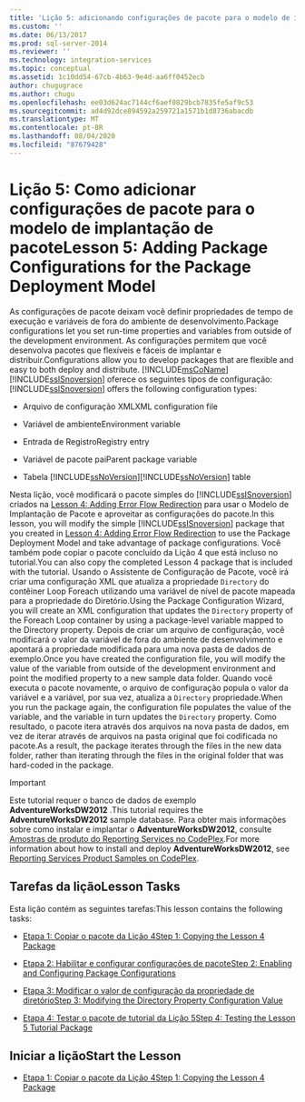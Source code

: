 ```yaml
---
title: 'Lição 5: adicionando configurações de pacote para o modelo de implantação de pacote | Microsoft Docs'
ms.custom: ''
ms.date: 06/13/2017
ms.prod: sql-server-2014
ms.reviewer: ''
ms.technology: integration-services
ms.topic: conceptual
ms.assetid: 1c10dd54-67cb-4b63-9e4d-aa6ff0452ecb
author: chugugrace
ms.author: chugu
ms.openlocfilehash: ee03d624ac7144cf6aef0829bcb7835fe5af9c53
ms.sourcegitcommit: ad4d92dce894592a259721a1571b1d8736abacdb
ms.translationtype: MT
ms.contentlocale: pt-BR
ms.lasthandoff: 08/04/2020
ms.locfileid: "87679428"
---
```

# <a name="lesson-5-adding-package-configurations-for-the-package-deployment-model"></a><span data-ttu-id="c148e-102">Lição 5: Como adicionar configurações de pacote para o modelo de implantação de pacote</span><span class="sxs-lookup"><span data-stu-id="c148e-102">Lesson 5: Adding Package Configurations for the Package Deployment Model</span></span>
  <span data-ttu-id="c148e-103">As configurações de pacote deixam você definir propriedades de tempo de execução e variáveis de fora do ambiente de desenvolvimento.</span><span class="sxs-lookup"><span data-stu-id="c148e-103">Package configurations let you set run-time properties and variables from outside of the development environment.</span></span> <span data-ttu-id="c148e-104">As configurações permitem que você desenvolva pacotes que flexíveis e fáceis de implantar e distribuir.</span><span class="sxs-lookup"><span data-stu-id="c148e-104">Configurations allow you to develop packages that are flexible and easy to both deploy and distribute.</span></span> [!INCLUDE[msCoName](../includes/msconame-md.md)] <span data-ttu-id="c148e-105">[!INCLUDE[ssISnoversion](../includes/ssisnoversion-md.md)] oferece os seguintes tipos de configuração:</span><span class="sxs-lookup"><span data-stu-id="c148e-105">[!INCLUDE[ssISnoversion](../includes/ssisnoversion-md.md)] offers the following configuration types:</span></span>  
  
-   <span data-ttu-id="c148e-106">Arquivo de configuração XML</span><span class="sxs-lookup"><span data-stu-id="c148e-106">XML configuration file</span></span>  
  
-   <span data-ttu-id="c148e-107">Variável de ambiente</span><span class="sxs-lookup"><span data-stu-id="c148e-107">Environment variable</span></span>  
  
-   <span data-ttu-id="c148e-108">Entrada de Registro</span><span class="sxs-lookup"><span data-stu-id="c148e-108">Registry entry</span></span>  
  
-   <span data-ttu-id="c148e-109">Variável de pacote pai</span><span class="sxs-lookup"><span data-stu-id="c148e-109">Parent package variable</span></span>  
  
-   <span data-ttu-id="c148e-110">Tabela [!INCLUDE[ssNoVersion](../includes/ssnoversion-md.md)]</span><span class="sxs-lookup"><span data-stu-id="c148e-110">[!INCLUDE[ssNoVersion](../includes/ssnoversion-md.md)] table</span></span>  
  
 <span data-ttu-id="c148e-111">Nesta lição, você modificará o pacote simples do [!INCLUDE[ssISnoversion](../includes/ssisnoversion-md.md)] criados na [Lesson 4: Adding Error Flow Redirection](lesson-4-add-error-flow-redirection-with-ssis.md) para usar o Modelo de Implantação de Pacote e aproveitar as configurações do pacote.</span><span class="sxs-lookup"><span data-stu-id="c148e-111">In this lesson, you will modify the simple [!INCLUDE[ssISnoversion](../includes/ssisnoversion-md.md)] package that you created in [Lesson 4: Adding Error Flow Redirection](lesson-4-add-error-flow-redirection-with-ssis.md) to use the Package Deployment Model and take advantage of package configurations.</span></span> <span data-ttu-id="c148e-112">Você também pode copiar o pacote concluído da Lição 4 que está incluso no tutorial.</span><span class="sxs-lookup"><span data-stu-id="c148e-112">You can also copy the completed Lesson 4 package that is included with the tutorial.</span></span> <span data-ttu-id="c148e-113">Usando o Assistente de Configuração de Pacote, você irá criar uma configuração XML que atualiza a propriedade `Directory` do contêiner Loop Foreach utilizando uma variável de nível de pacote mapeada para a propriedade do Diretório.</span><span class="sxs-lookup"><span data-stu-id="c148e-113">Using the Package Configuration Wizard, you will create an XML configuration that updates the `Directory` property of the Foreach Loop container by using a package-level variable mapped to the Directory property.</span></span> <span data-ttu-id="c148e-114">Depois de criar um arquivo de configuração, você modificará o valor da variável de fora do ambiente de desenvolvimento e apontará a propriedade modificada para uma nova pasta de dados de exemplo.</span><span class="sxs-lookup"><span data-stu-id="c148e-114">Once you have created the configuration file, you will modify the value of the variable from outside of the development environment and point the modified property to a new sample data folder.</span></span> <span data-ttu-id="c148e-115">Quando você executa o pacote novamente, o arquivo de configuração popula o valor da variável e a variável, por sua vez, atualiza a `Directory` propriedade.</span><span class="sxs-lookup"><span data-stu-id="c148e-115">When you run the package again, the configuration file populates the value of the variable, and the variable in turn updates the `Directory` property.</span></span> <span data-ttu-id="c148e-116">Como resultado, o pacote itera através dos arquivos na nova pasta de dados, em vez de iterar através de arquivos na pasta original que foi codificada no pacote.</span><span class="sxs-lookup"><span data-stu-id="c148e-116">As a result, the package iterates through the files in the new data folder, rather than iterating through the files in the original folder that was hard-coded in the package.</span></span>  
  
> [!IMPORTANT]  
>  <span data-ttu-id="c148e-117">Este tutorial requer o banco de dados de exemplo **AdventureWorksDW2012** .</span><span class="sxs-lookup"><span data-stu-id="c148e-117">This tutorial requires the **AdventureWorksDW2012** sample database.</span></span> <span data-ttu-id="c148e-118">Para obter mais informações sobre como instalar e implantar o **AdventureWorksDW2012**, consulte [Amostras de produto do Reporting Services no CodePlex](https://go.microsoft.com/fwlink/?LinkID=526910).</span><span class="sxs-lookup"><span data-stu-id="c148e-118">For more information about how to install and deploy **AdventureWorksDW2012**, see [Reporting Services Product Samples on CodePlex](https://go.microsoft.com/fwlink/?LinkID=526910).</span></span>  
  
## <a name="lesson-tasks"></a><span data-ttu-id="c148e-119">Tarefas da lição</span><span class="sxs-lookup"><span data-stu-id="c148e-119">Lesson Tasks</span></span>  
 <span data-ttu-id="c148e-120">Esta lição contém as seguintes tarefas:</span><span class="sxs-lookup"><span data-stu-id="c148e-120">This lesson contains the following tasks:</span></span>  
  
-   [<span data-ttu-id="c148e-121">Etapa 1: Copiar o pacote da Lição 4</span><span class="sxs-lookup"><span data-stu-id="c148e-121">Step 1: Copying the Lesson 4 Package</span></span>](lesson-5-1-copying-the-lesson-4-package.md)  
  
-   [<span data-ttu-id="c148e-122">Etapa 2: Habilitar e configurar configurações de pacote</span><span class="sxs-lookup"><span data-stu-id="c148e-122">Step 2: Enabling and Configuring Package Configurations</span></span>](lesson-5-2-enabling-and-configuring-package-configurations.md)  
  
-   [<span data-ttu-id="c148e-123">Etapa 3: Modificar o valor de configuração da propriedade de diretório</span><span class="sxs-lookup"><span data-stu-id="c148e-123">Step 3: Modifying the Directory Property Configuration Value</span></span>](lesson-5-3-modifying-the-directory-property-configuration-value.md)  
  
-   [<span data-ttu-id="c148e-124">Etapa 4: Testar o pacote de tutorial da Lição 5</span><span class="sxs-lookup"><span data-stu-id="c148e-124">Step 4: Testing the Lesson 5 Tutorial Package</span></span>](lesson-5-4-testing-the-lesson-5-tutorial-package.md)  
  
## <a name="start-the-lesson"></a><span data-ttu-id="c148e-125">Iniciar a lição</span><span class="sxs-lookup"><span data-stu-id="c148e-125">Start the Lesson</span></span>  
  
-   [<span data-ttu-id="c148e-126">Etapa 1: Copiar o pacote da Lição 4</span><span class="sxs-lookup"><span data-stu-id="c148e-126">Step 1: Copying the Lesson 4 Package</span></span>](lesson-5-1-copying-the-lesson-4-package.md)  
  
  
